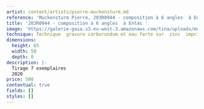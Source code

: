 ```yaml
---
artist: content/artists/pierre-muckensturm.md
reference: 'Muckensturm Pierre, 203R0944 - composition à 6 angles  à Entas'
title: '203R0944 - composition à 6 angles  à Entas '
image: 'https://galerie-gaia.s3.eu-west-3.amazonaws.com/tina/uploads/muckensturm-pierre/galeriegaia-muckensturm p 203R0944.jpg'
technique: Technique  gravure carborundum et eau forte sur  zinc  imprimée sur Papier BFK Rives 250  gr/m2 margé
dimensions:
  height: 65
  width: 50
  depth: 0
description: |-
  Tirage 7 exemplaires   
  2020
price: 500
contextual: true
fields: []
styles: []
---
```


